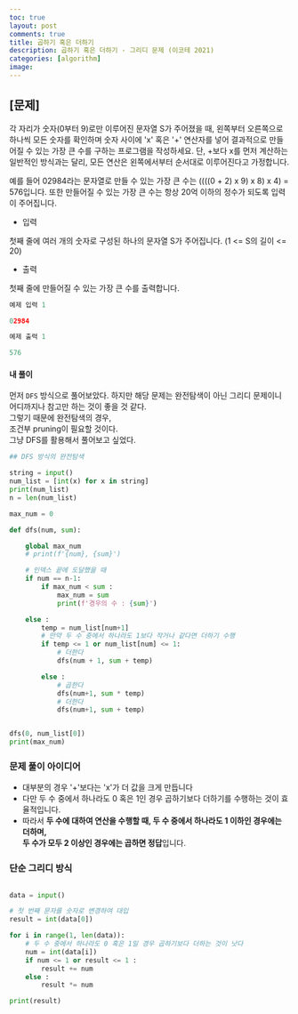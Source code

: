 ```yaml
---
toc: true
layout: post
comments: true
title: 곱하기 혹은 더하기
description: 곱하기 혹은 더하기 - 그리디 문제 (이코테 2021)
categories: [algorithm]
image:
---
```


## [문제]
각 자리가 숫자(0부터 9)로만 이루어진 문자열 S가 주어졌을 때, 왼쪽부터 오른쪽으로 하나씩 모든 숫자를 확인하며 숫자 사이에 'x' 혹은 '+' 연산자를 넣어 결과적으로 만들어질 수 있는 가장 큰 수를 구하는 프로그램을 작성하세요. 단, +보다 x를 먼저 계산하는 일반적인 방식과는 달리, 모든 연산은 왼쪽에서부터 순서대로 이루어진다고 가정합니다.

예를 들어 02984라는 문자열로 만들 수 있는 가장 큰 수는 ((((0 + 2) x 9) x 8) x 4) = 576입니다. 또한 만들어질 수 있는 가장 큰 수는 항상 20억 이하의 정수가 되도록 입력이 주어집니다.

- 입력

첫째 줄에 여러 개의 숫자로 구성된 하나의 문자열 S가 주어집니다. (1 <= S의 길이 <= 20)

- 출력

첫째 줄에 만들어질 수 있는 가장 큰 수를 출력합니다.

```python
예제 입력 1

02984

예제 출력 1

576
```


#### 내 풀이

먼저 `DFS` 방식으로 풀어보았다. 
하지만 해당 문제는 완전탐색이 아닌 그리디 문제이니 어디까지나
참고만 하는 것이 좋을 것 같다. <br>
그렇기 때문에 완전탐색의 경우, <br>
조건부 pruning이 필요할 것이다. 
<br>
그냥 DFS를 활용해서 풀어보고 싶었다. 

```python
## DFS 방식의 완전탐색

string = input()
num_list = [int(x) for x in string]
print(num_list)
n = len(num_list)

max_num = 0

def dfs(num, sum):

    global max_num
    # print(f'{num}, {sum}')

    # 인덱스 끝에 도달했을 때
    if num == n-1:
        if max_num < sum :
            max_num = sum
            print(f'경우의 수 : {sum}')

    else :
        temp = num_list[num+1]
        # 만약 두 수 중에서 하나라도 1보다 작거나 같다면 더하기 수행 
        if temp <= 1 or num_list[num] <= 1:
            # 더한다
            dfs(num + 1, sum + temp)

        else :
            # 곱한다
            dfs(num+1, sum * temp)
            # 더한다
            dfs(num+1, sum + temp)


dfs(0, num_list[0])
print(max_num)
```

### 문제 풀이 아이디어

- 대부분의 경우 '+'보다는 'x'가 더 값을 크게 만듭니다
- 다만 두 수 중에서 하나라도 0 혹은 1인 경우 곱하기보다 더하기를 수행하는 것이 효율적입니다.
- 따라서 **두 수에 대하여 연산을 수행할 때, 두 수 중에서 하나라도 1 이하인 경우에는 더하며, <br>두 수가 모두 2 이상인 경우에는 곱하면 정답**입니다.

### 단순 그리디 방식

```python

data = input()

# 첫 번째 문자를 숫자로 변경하여 대입
result = int(data[0])

for i in range(1, len(data)):
    # 두 수 중에서 하나라도 0 혹은 1일 경우 곱하기보다 더하는 것이 낫다
    num = int(data[i])
    if num <= 1 or result <= 1 :
        result += num
    else :
        result *= num

print(result)

```
